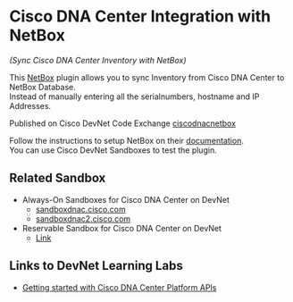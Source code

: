 Cisco DNA Center Integration with NetBox
=====================================
_(Sync Cisco DNA Center Inventory with NetBox)_

This [NetBox](https://netbox.readthedocs.io/en/stable/) plugin allows you to sync Inventory from Cisco DNA Center to NetBox Database.  
Instead of manually entering all the serialnumbers, hostname and IP Addresses.

Published on Cisco DevNet Code Exchange [ciscodnacnetbox](https://developer.cisco.com/codeexchange/github/repo/robertcsapo/ciscodnacnetbox)

Follow the instructions to setup NetBox on their [documentation](https://netbox.readthedocs.io/en/stable/#getting-started).  
You can use Cisco DevNet Sandboxes to test the plugin.

## Related Sandbox
- Always-On Sandboxes for Cisco DNA Center on DevNet
    - [sandboxdnac.cisco.com](https://devnetsandbox.cisco.com/RM/Diagram/Index/471eb739-323e-4805-b2a6-d0ec813dc8fc?diagramType=Topology)
    - [sandboxdnac2.cisco.com](https://devnetsandbox.cisco.com/RM/Diagram/Index/c3c949dc-30af-498b-9d77-4f1c07d835f9?diagramType=Topology)
- Reservable Sandbox for Cisco DNA Center on DevNet
    - [Link](https://devnetsandbox.cisco.com/RM/Diagram/Index/1d94a25e-51bb-48eb-a9c7-dd8eac577953?diagramType=Topology)

## Links to DevNet Learning Labs
- [Getting started with Cisco DNA Center Platform APIs](https://developer.cisco.com/site/dnac-101/)
